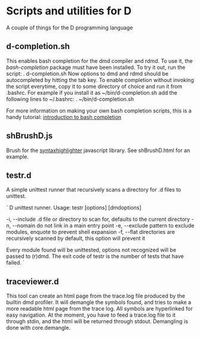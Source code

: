 Scripts and utilities for D
================================
A couple of things for the D programming language

d-completion.sh
--------------------------------
This enables bash completion for the dmd compiler and rdmd. To use it, the *bash-completion* package must have been installed. To try it out, run the script:
    . d-completion.sh
Now options to dmd and rdmd should be autocompleted by hitting the tab key. To enable completion without invoking the script everytime, copy it to some directory of choice and run it from .bashrc. For example if you install it as ~/bin/d-completion.sh add the following lines to ~/.bashrc:
    . ~/bin/d-completion.sh

For more information on making your own bash completion scripts, this is a handy tutorial: 
[introduction to bash completion](http://www.debian-administration.org/article/An_introduction_to_bash_completion_part_1)


shBrushD.js 
--------------------------------
Brush for the [syntaxhighlighter](http://alexgorbatchev.com/SyntaxHighlighter/) javascript library. See shBrushD.html for an example.


testr.d
--------------------------------
A simple unittest runner that recursively scans a directory for .d files to unittest.

`
D unittest runner. Usage: testr [options] [dmdoptions]

  -i, --include <path>      .d file or directory to scan for, defaults to
                            the current directory
  -n, --nomain              do not link in a main entry point
  -e, --exclude <pattern>   pattern to exclude modules, enquote to prevent
                            shell expansion
  -f, --flat                directories are recursively scanned by default,
                            this option will prevent it

Every module found will be unittested, options not recognized will be passed
to (r)dmd. The exit code of testr is the number of tests that have failed.
`


traceviewer.d
--------------------------------
This tool can create an html page from the trace.log file produced by the builtin dmd profiler. It will demangle the symbols found, and tries to make a
more readable html page from the trace log. All symbols are hyperlinked for easy navigation. At the moment, you have to feed a trace.log file to it
through stdin, and the html will be returned through stdout. Demangling is done with core.demangle.